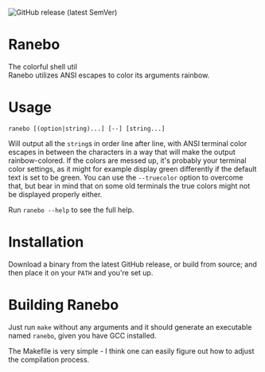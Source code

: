 ![GitHub release (latest SemVer)](https://img.shields.io/github/v/release/MasFlam/ranebo?color=blue&logo=github&sort=semver)

# Ranebo
The colorful shell util  
Ranebo utilizes ANSI escapes to color its arguments rainbow.

# Usage
`ranebo [(option|string)...] [--] [string...]`

Will output all the `string`s in order line after line,
with ANSI terminal color escapes in between the characters
in a way that will make the output rainbow-colored.
If the colors are messed up, it's probably your terminal
color settings, as it might for example display green differently
if the default text is set to be green. You can use the `--truecolor`
option to overcome that, but bear in mind that on some old terminals
the true colors might not be displayed properly either.

Run `ranebo --help` to see the full help.

# Installation
Download a binary from the latest GitHub release, or build from source;
and then place it on your `PATH` and you're set up.

# Building Ranebo
Just run `make` without any arguments and it
should generate an executable named `ranebo`,
given you have GCC installed.

The Makefile is very simple - I think one can easily
figure out how to adjust the compilation process.
